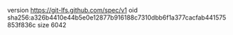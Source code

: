 version https://git-lfs.github.com/spec/v1
oid sha256:a326b4410e44b5e0e12877b916188c7310dbb6f1a377cacfab441575853f836c
size 6042
